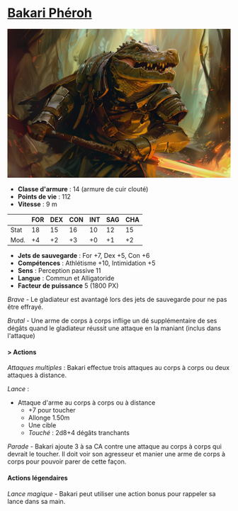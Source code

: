 # [Bakari Phéroh](../../WORLDBUILDING/PERSONNAGES/ENFANTS_DE_LA_RUE/Bakari_Phéroh.md)

![Bakari Phéroh](../../_images/bakari_pheroh.png)

* **Classe d'armure** : 14 (armure de cuir clouté)
* **Points de vie** : 112
* **Vitesse** : 9 m  

|    |FOR|DEX|CON|INT|SAG|CHA|
|----|---|---|---|---|---|---|
|Stat|18 |15 |16 |10 |12 |15 |
|Mod.|+4 |+2 |+3 |+0 |+1 |+2 |

* **Jets de sauvegarde** : For +7, Dex +5, Con +6
* **Compétences** : Athlétisme +10, Intimidation +5
* **Sens** : Perception passive 11
* **Langue** : Commun et Alligatoride
* **Facteur de puissance** 5 (1800 PX)

*Brave* - Le gladiateur est avantagé lors des jets de sauvegarde pour ne pas être effrayé.

*Brutal* - Une arme de corps à corps inflige un dé supplémentaire de ses dégâts quand le gladiateur réussit une attaque en la maniant (inclus dans l'attaque)

#### > Actions
*Attaques multiples* : Bakari effectue trois attaques au corps à corps ou deux attaques à distance.

*Lance* : 
* Attaque d'arme au corps à corps ou à distance
    * +7 pour toucher
    * Allonge 1.50m 
    * Une cible
    * *Touché* : 2d8+4 dégâts tranchants

*Parade* - Bakari ajoute 3 à sa CA contre une attaque au corps à corps qui devrait le toucher. Il doit voir son agresseur et manier une arme de corps à corps pour pouvoir parer de cette façon.

#### Actions légendaires
*Lance magique* - Bakari peut utiliser une action bonus pour rappeler sa lance dans sa main.